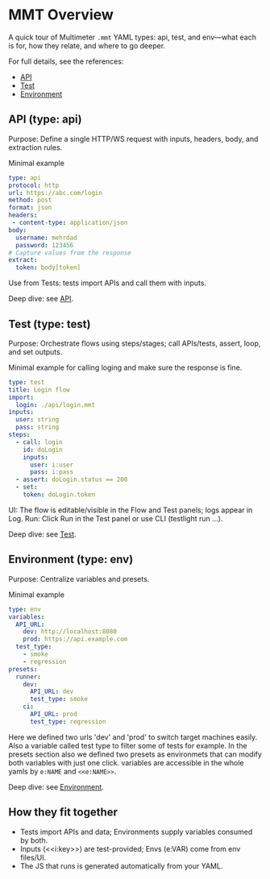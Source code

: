# MMT Overview

A quick tour of Multimeter `.mmt` YAML types: api, test, and env—what each is for, how they relate, and where to go deeper.

For full details, see the references:
- [API](./api-mmt.md)
- [Test](./test-mmt.md)
- [Environment](./environment-mmt.md)

## API (type: api)
Purpose: Define a single HTTP/WS request with inputs, headers, body, and extraction rules.

Minimal example
```yaml
type: api
protocol: http
url: https://abc.com/login
method: post
format: json
headers: 
 - content-type: application/json
body:
  username: mehrdad
  password: 123456
# Capture values from the response
extract:
  token: body[token]
```
Use from Tests: tests import APIs and call them with inputs.

Deep dive: see [API](./api-mmt.md).

## Test (type: test)
Purpose: Orchestrate flows using steps/stages; call APIs/tests, assert, loop, and set outputs.

Minimal example for calling loging and make sure the response is fine.
```yaml
type: test
title: Login flow
import:
  login: ./api/login.mmt
inputs:
  user: string
  pass: string
steps:
  - call: login
    id: doLogin
    inputs: 
      user: i:user
      pass: i:pass
  - assert: doLogin.status == 200
  - set:
    token: doLogin.token
```
UI: The flow is editable/visible in the Flow and Test panels; logs appear in Log.
Run: Click Run in the Test panel or use CLI (testlight run ...).

Deep dive: see [Test](./test-mmt.md).

## Environment (type: env)
Purpose: Centralize variables and presets.

Minimal example
```yaml
type: env
variables:
  API_URL:
    dev: http://localhost:8080
    prod: https://api.example.com
  test_type: 
    - smoke
    - regression
presets:
  runner:
    dev: 
      API_URL: dev
      test_type: smoke
    ci:  
      API_URL: prod
      test_type: regression
```
Here we defined two urls 'dev' and 'prod' to switch target machines easily. Also a variable called test type to filter some of tests for example. In the presets section also we defined two presets as environmets that can modify both variables with just one click.
variables are accessible in the whole yamls by ```e:NAME``` and ```<<e:NAME>>```.

Deep dive: see [Environment](./environment-mmt.md).

## How they fit together
- Tests import APIs and data; Environments supply variables consumed by both.
- Inputs (<<i:key>>) are test-provided; Envs (e:VAR) come from env files/UI.
- The JS that runs is generated automatically from your YAML.